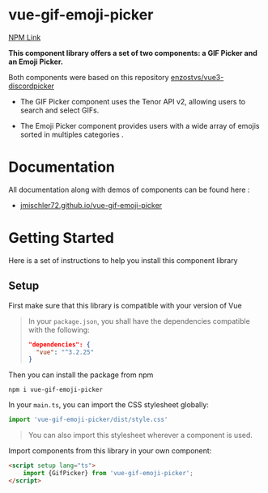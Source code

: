 # vue-gif-emoji-picker

[NPM Link](https://www.npmjs.com/package/vue-gif-emoji-picker)

<strong>This component library offers a set of two components: a GIF Picker and an Emoji Picker.</strong>


Both components were based on this repository [enzostvs/vue3-discordpicker](https://github.com/enzostvs/vue3-discordpicker)

- The GIF Picker component uses the Tenor API v2, allowing users to search and select GIFs.

- The Emoji Picker component provides users with a wide array of emojis sorted in multiples categories . 

# Documentation

All documentation along with demos of components can be found here : 
- [jmischler72.github.io/vue-gif-emoji-picker](https://jmischler72.github.io/vue-gif-emoji-picker/)

# Getting Started

Here is a set of instructions to help you install this component library

## Setup

First make sure that this library is compatible with your version of Vue

>In your `package.json`, you shall have the dependencies compatible with the following:
>
>```json
>"dependencies": {
>   "vue": "^3.2.25"
>}
>```

Then you can install the package from npm

```shell
npm i vue-gif-emoji-picker
```

In your `main.ts`, you can import the CSS stylesheet globally:

```ts
import 'vue-gif-emoji-picker/dist/style.css'
```

> You can also import this stylesheet wherever a component is used.


Import components from this library in your own component:

```html
<script setup lang="ts">
    import {GifPicker} from 'vue-gif-emoji-picker';
</script>
```
